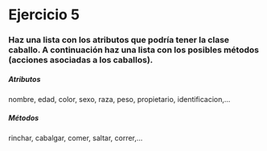 ﻿# Ejercicio 5

### Haz una lista con los atributos que podría tener la clase caballo. A continuación haz una lista con los posibles métodos (acciones asociadas a los caballos).

##### Atributos
nombre, edad, color, sexo, raza, peso, propietario, identificacion,...

##### Métodos
rinchar, cabalgar, comer, saltar, correr,...